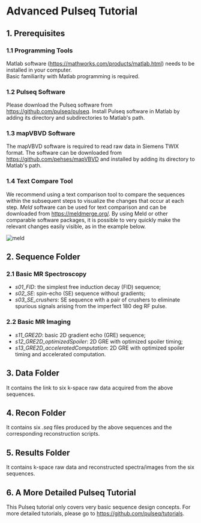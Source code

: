 # Advanced Pulseq Tutorial
## 1. Prerequisites
### 1.1 Programming Tools
Matlab software (https://mathworks.com/products/matlab.html) needs to be installed in your computer.   
Basic familiarity with Matlab programming is required.   
### 1.2 Pulseq Software
Please download the Pulseq software from https://github.com/pulseq/pulseq. Install Pulseq software in Matlab by adding its directory and subdirectories to Matlab's path.   
### 1.3 mapVBVD Software
The mapVBVD software is required to read raw data in Siemens TWIX format. The software can be downloaded from https://github.com/pehses/mapVBVD and installed by adding its directory to Matlab's path.
### 1.4 Text Compare Tool
We recommend using a text comparison tool to compare the sequences within the subsequent steps to visualize the changes that occur at each
step. *Meld* software can be used for text comparison and can be downloaded from <https://meldmerge.org/>. By using Meld or other comparable software packages, it is possible to very quickly make the relevant changes easily visible, as in the example below.

![meld](https://github.com/pulseq/ISMRM-Virtual-Meeting--November-15-17-2023/assets/26165904/306150db-68d7-4a8b-8eb3-13b8fccfc3a2)


## 2. Sequence Folder
### 2.1 Basic MR Spectroscopy
* *s01_FID*: the simplest free induction decay (FID) sequence;   
* *s02_SE*: spin-echo (SE) sequence without gradients;   
* *s03_SE_crushers*: SE sequence with a pair of crushers to eliminate spurious signals arising from the imperfect 180 deg RF pulse.   
### 2.2 Basic MR Imaging
* *s11_GRE2D*: basic 2D gradient echo (GRE) sequence;   
* *s12_GRE2D_optimizedSpoiler*: 2D GRE with optimized spoiler timing;   
* *s13_GRE2D_acceleratedComputation*: 2D GRE with optimized spoiler timing and accelerated computation.   

## 3. Data Folder
It contains the link to six k-space raw data acquired from the above sequences.      

## 4. Recon Folder
It contains six *.seq* files produced by the above sequences and the corresponding reconstruction scripts.  

## 5. Results Folder
It contains k-space raw data and reconstructed spectra/images from the six sequences.

## 6. A More Detailed Pulseq Tutorial
This Pulseq tutorial only covers very basic sequence design concepts. For more detailed tutorials, please go to https://github.com/pulseq/tutorials.    

